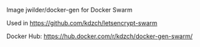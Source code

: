 Image jwilder/docker-gen for Docker Swarm

Used in https://github.com/kdzch/letsencrypt-swarm

Docker Hub: https://hub.docker.com/r/kdzch/docker-gen-swarm/
